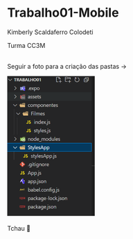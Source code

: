 # Trabalho01-Mobile
<p>
  Kimberly Scaldaferro Colodeti<br />
</p>
<p>
  Turma CC3M<br /><br />
</p>
<p>
  Seguir a foto para a criação das pastas -><br />
</p>
<div>
<img src="https://github.com/KimberlyScaldaC/Trabalho01-Mobile/blob/main/Screenshot_27.png?raw=true" width="40%" />
</div>

<span>
<br />Tchau 👋 
</span>
